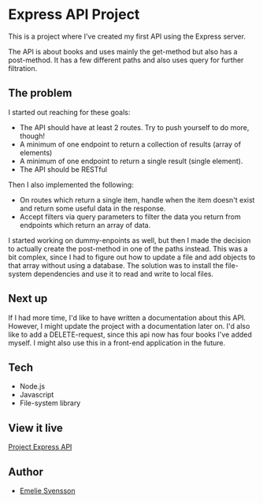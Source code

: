 # Express API Project

This is a project where I've created my first API using the Express server.

The API is about books and uses mainly the get-method but also has a post-method.
It has a few different paths and also uses query for further filtration.

## The problem

I started out reaching for these goals:
- The API should have at least 2 routes. Try to push yourself to do more, though!
- A minimum of one endpoint to return a collection of results (array of elements)
- A minimum of one endpoint to return a single result (single element).
- The API should be RESTful

Then I also implemented the following:
- On routes which return a single item, handle when the item doesn't exist and return some useful data in the response.
- Accept filters via query parameters to filter the data you return from endpoints which return an array of data.

I started working on dummy-enpoints as well, but then I made the decision to actually create the post-method in one of the paths instead. This was a bit complex, since I had to figure out how to update a file and add objects to that array without using a database. The solution was to install the file-system dependencies and use it to read and write to local files.

## Next up
If I had more time, I'd like to have written a documentation about this API. 
However, I might update the project with a documentation later on.
I'd also like to add a DELETE-request, since this api now has four books I've added myself. 
I might also use this in a front-end application in the future.

## Tech
* Node.js
* Javascript
* File-system library

## View it live

<a href='https://project-api-books-emelie.herokuapp.com'>Project Express API</a>

## Author
* <a href="https://github.com/emeliesv">Emelie Svensson</a>